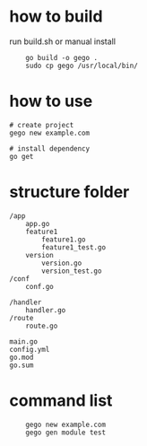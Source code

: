 
# how to build
run build.sh or manual install
```
	go build -o gego . 
	sudo cp gego /usr/local/bin/
```

# how to use 

```
# create project
gego new example.com

# install dependency
go get 
```

# structure folder
```
/app
	app.go
	feature1 
		feature1.go
		feature1_test.go
	version
		version.go
		version_test.go 
/conf
	conf.go

/handler
	handler.go
/route
	route.go

main.go
config.yml
go.mod
go.sum
```
# command list 
```
	gego new example.com
	gego gen module test 

```

